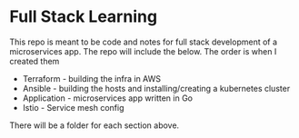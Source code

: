 # Full Stack Learning
This repo is meant to be code and notes for full stack development of a microservices app. The repo will include the below. The order is when I created them
- Terraform - building the infra in AWS
- Ansible - building the hosts and installing/creating a kubernetes cluster
- Application - microservices app written in Go
- Istio - Service mesh config

There will be a folder for each section above.